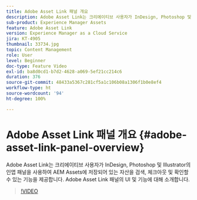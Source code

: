 ```yaml
---
title: Adobe Asset Link 패널 개요
description: Adobe Asset Link는 크리에이티브 사용자가 InDesign, Photoshop 및 Illustrator의 인앱 패널을 사용하여 AEM Assets에 저장되어 있는 자산을 검색, 체크아웃 및 확인할 수 있는 기능을 제공합니다. Adobe Asset Link 패널의 UI 및 기능에 대해 소개합니다.
sub-product: Experience Manager Assets
feature: Adobe Asset Link
version: Experience Manager as a Cloud Service
jira: KT-4905
thumbnail: 33734.jpg
topic: Content Management
role: User
level: Beginner
doc-type: Feature Video
exl-id: ba8d0cd1-b7d2-4628-a069-5ef21cc214c6
duration: 376
source-git-commit: 48433a5367c281cf5a1c106b08a1306f1b0e8ef4
workflow-type: ht
source-wordcount: '94'
ht-degree: 100%

---
```


# Adobe Asset Link 패널 개요 {#adobe-asset-link-panel-overview}

Adobe Asset Link는 크리에이티브 사용자가 InDesign, Photoshop 및 Illustrator의 인앱 패널을 사용하여 AEM Assets에 저장되어 있는 자산을 검색, 체크아웃 및 확인할 수 있는 기능을 제공합니다. Adobe Asset Link 패널의 UI 및 기능에 대해 소개합니다.

>[!VIDEO](https://video.tv.adobe.com/v/33734?quality=12&learn=on)
